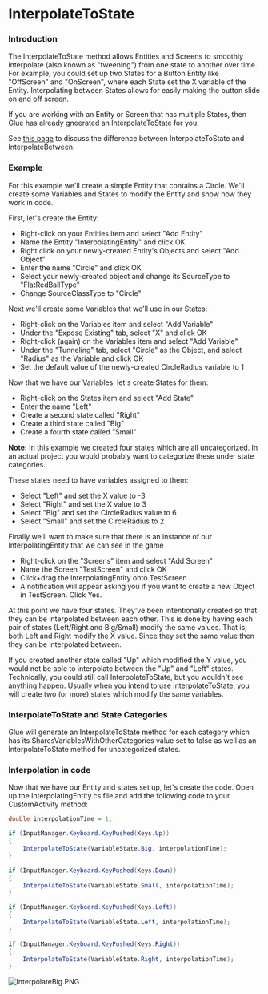 # InterpolateToState

### Introduction

The InterpolateToState method allows Entities and Screens to smoothly interpolate (also known as "tweening") from one state to another over time. For example, you could set up two States for a Button Entity like "OffScreen" and "OnScreen", where each State set the X variable of the Entity. Interpolating between States allows for easily making the button slide on and off screen.

If you are working with an Entity or Screen that has multiple States, then Glue has already gneerated an InterpolateToState for you.

See [this page](interpolatetostate-vs-interpolatebetween.md) to discuss the difference between InterpolateToState and InterpolateBetween.

### Example

For this example we'll create a simple Entity that contains a Circle. We'll create some Variables and States to modify the Entity and show how they work in code.

First, let's create the Entity:

* Right-click on your Entities item and select "Add Entity"
* Name the Entity "InterpolatingEntity" and click OK
* Right click on your newly-created Entity's Objects and select "Add Object"
* Enter the name "Circle" and click OK
* Select your newly-created object and change its SourceType to "FlatRedBallType"
* Change SourceClassType to "Circle"

Next we'll create some Variables that we'll use in our States:

* Right-click on the Variables item and select "Add Variable"
* Under the "Expose Existing" tab, select "X" and click OK
* Right-click (again) on the Variables item and select "Add Variable"
* Under the "Tunneling" tab, select "Circle" as the Object, and select "Radius" as the Variable and click OK
* Set the default value of the newly-created CircleRadius variable to 1

Now that we have our Variables, let's create States for them:

* Right-click on the States item and select "Add State"
* Enter the name "Left"
* Create a second state called "Right"
* Create a third state called "Big"
* Create a fourth state called "Small"

**Note:** In this example we created four states which are all uncategorized. In an actual project you would probably want to categorize these under state categories.

These states need to have variables assigned to them:

* Select "Left" and set the X value to -3
* Select "Right" and set the X value to 3
* Select "Big" and set the CircleRadius value to 6
* Select "Small" and set the CircleRadius to 2

Finally we'll want to make sure that there is an instance of our InterpolatingEntity that we can see in the game

* Right-click on the "Screens" item and select "Add Screen"
* Name the Screen "TestScreen" and click OK
* Click+drag the InterpolatingEntity onto TestScreen
* A notification will appear asking you if you want to create a new Object in TestScreen. Click Yes.

At this point we have four states. They've been intentionally created so that they can be interpolated between each other. This is done by having each pair of states (Left/Right and Big/Small) modify the same values. That is, both Left and Right modify the X value. Since they set the same value then they can be interpolated between.

If you created another state called "Up" which modified the Y value, you would not be able to interpolate between the "Up" and "Left" states. Technically, you could still call InterpolateToState, but you wouldn't see anything happen. Usually when you intend to use InterpolateToState, you will create two (or more) states which modify the same variables.

### InterpolateToState and State Categories

Glue will generate an InterpolateToState method for each category which has its SharesVariablesWithOtherCategories value set to false as well as an InterpolateToState method for uncategorized states.

### Interpolation in code

Now that we have our Entity and states set up, let's create the code. Open up the InterpolatingEntity.cs file and add the following code to your CustomActivity method:

```csharp
double interpolationTime = 1;

if (InputManager.Keyboard.KeyPushed(Keys.Up))
{
    InterpolateToState(VariableState.Big, interpolationTime);
}

if (InputManager.Keyboard.KeyPushed(Keys.Down))
{
    InterpolateToState(VariableState.Small, interpolationTime);
}

if (InputManager.Keyboard.KeyPushed(Keys.Left))
{
    InterpolateToState(VariableState.Left, interpolationTime);
}

if (InputManager.Keyboard.KeyPushed(Keys.Right))
{
    InterpolateToState(VariableState.Right, interpolationTime);
}
```

![InterpolateBig.PNG](../../media/migrated\_media-InterpolateBig.PNG)
